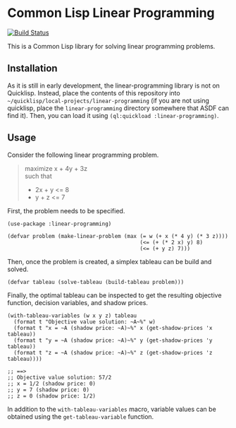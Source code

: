 # Common Lisp Linear Programming
[![Build Status](https://travis-ci.org/neil-lindquist/linear-programming.svg?branch=master)](https://travis-ci.org/neil-lindquist/linear-programming)


This is a Common Lisp library for solving linear programming problems.

## Installation
As it is still in early development, the linear-programming library is not on Quicklisp.
Instead, place the contents of this repository into `~/quicklisp/local-projects/linear-programming` (if you are not using quicklisp, place the `linear-programming` directory somewhere that ASDF can find it).
Then, you can load it using `(ql:quickload :linear-programming)`.

## Usage
Consider the following linear programming problem.
> maximize  x + 4y + 3z  
> such that  
> * 2x + y <= 8  
> * y + z <= 7

First, the problem needs to be specified.
```common-lisp
(use-package :linear-programming)

(defvar problem (make-linear-problem (max (= w (+ x (* 4 y) (* 3 z))))
                                          (<= (+ (* 2 x) y) 8)
                                          (<= (+ y z) 7)))
```
Then, once the problem is created, a simplex tableau can be build and solved.
```common-lisp
(defvar tableau (solve-tableau (build-tableau problem)))
```
Finally, the optimal tableau can be inspected to get the resulting objective function, decision variables, and shadow prices.
```common-lisp
(with-tableau-variables (w x y z) tableau
  (format t "Objective value solution: ~A~%" w)
  (format t "x = ~A (shadow price: ~A)~%" x (get-shadow-prices 'x tableau))
  (format t "y = ~A (shadow price: ~A)~%" y (get-shadow-prices 'y tableau))
  (format t "z = ~A (shadow price: ~A)~%" z (get-shadow-prices 'z tableau))))

;; ==>
;; Objective value solution: 57/2
;; x = 1/2 (shadow price: 0)
;; y = 7 (shadow price: 0)
;; z = 0 (shadow price: 1/2)
```
In addition to the `with-tableau-variables` macro, variable values can be obtained using the `get-tableau-variable` function.
